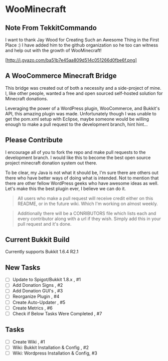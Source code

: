 WooMinecraft
============

Note From TekkitCommando
------------

I want to thank Jay Wood for Creating Such an Awesome Thing in the First Place :) I have added him to the github organization so he too can witness and help out with the growth of WooMinecraft!

[http://i.gyazo.com/ba51b7e45aa809d514c051266d0fbe6f.png]

A WooCommerce Minecraft Bridge
------------

This bridge was created out of both a necessity and a side-project of mine.  I, like other people, wanted a free and open sourced self-hosted solution for Minecraft donations.

Leveraging the power of a WordPress plugin, WooCommerce, and Bukkit's API, this amazing plugin was made.  Unfortunately though I was unable to get the pom.xml setup with Eclipse, maybe someone would be willing enough to make a pull request to the development branch, hint hint...

Please Contribute
-------------

I encourage all of you to fork the repo and make pull requests to the development branch.  I would like this to become the best open source project minecraft donation system out there.  

To be clear, my Java is not what it should be, I'm sure there are others out there who have better ways of doing what is intended.  Not to mention that there are other fellow WordPress geeks who have awesome ideas as well.  Let's make this the best plugin ever, I believe we can do it.

> All users who make a pull request will receive credit either on this README, or in the future wiki.  Which I'm working on almost weekly.

> Additionally there will be a CONRIBUTORS file which lists each and every contributor along with a url if they wish.  Simply add this in your pull request and it's done.

Current Bukkit Build
-------------

Currently supports Bukkit 1.6.4 R2.1

New Tasks
-------------
- [ ] Update to Spigot/Bukkit 1.8.x , #1
- [ ] Add Donation Signs , #2
- [ ] Add Donation GUI's , #3
- [ ] Reorganize Plugin , #4
- [ ] Create Auto-Updater , #5
- [ ] Create Metrics , #6
- [ ] Check if Below Tasks Were Completed , #7

Tasks
-------------
- [ ] Create Wiki , #1
- [ ] Wiki: Bukkit Installation & Config , #2
- [ ] Wiki: Wordpress Installation & Config, #3

